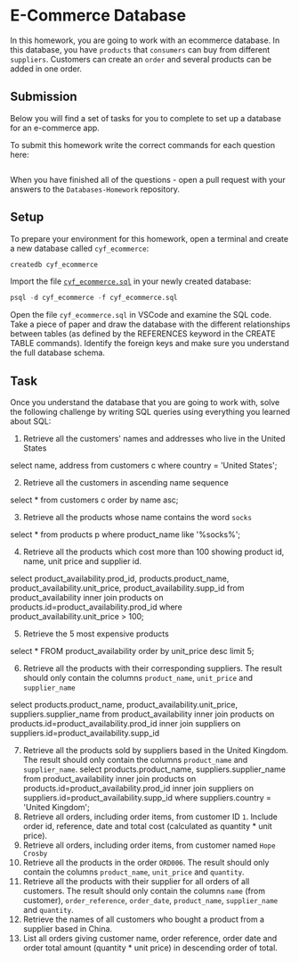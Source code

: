 # E-Commerce Database

In this homework, you are going to work with an ecommerce database. In this database, you have `products` that `consumers` can buy from different `suppliers`. Customers can create an `order` and several products can be added in one order.

## Submission

Below you will find a set of tasks for you to complete to set up a database for an e-commerce app.

To submit this homework write the correct commands for each question here:
```sql


```

When you have finished all of the questions - open a pull request with your answers to the `Databases-Homework` repository.

## Setup

To prepare your environment for this homework, open a terminal and create a new database called `cyf_ecommerce`:

```sql
createdb cyf_ecommerce
```

Import the file [`cyf_ecommerce.sql`](./cyf_ecommerce.sql) in your newly created database:

```sql
psql -d cyf_ecommerce -f cyf_ecommerce.sql
```

Open the file `cyf_ecommerce.sql` in VSCode and examine the SQL code. Take a piece of paper and draw the database with the different relationships between tables (as defined by the REFERENCES keyword in the CREATE TABLE commands). Identify the foreign keys and make sure you understand the full database schema.

## Task

Once you understand the database that you are going to work with, solve the following challenge by writing SQL queries using everything you learned about SQL:

1. Retrieve all the customers' names and addresses who live in the United States  

select name, address from customers c where country = 'United States';  

2. Retrieve all the customers in ascending name sequence  

select * from customers c order by name asc;  

3. Retrieve all the products whose name contains the word `socks`  

select * from products p where product_name like '%socks%';  

4. Retrieve all the products which cost more than 100 showing product id, name, unit price and supplier id.  

select product_availability.prod_id, products.product_name, product_availability.unit_price, product_availability.supp_id from product_availability
inner join products on products.id=product_availability.prod_id
where product_availability.unit_price > 100;  

5. Retrieve the 5 most expensive products  

select * FROM product_availability order by unit_price desc limit 5;  

6. Retrieve all the products with their corresponding suppliers. The result should only contain the columns `product_name`, `unit_price` and `supplier_name`  

select products.product_name, product_availability.unit_price, suppliers.supplier_name from product_availability 
inner join products on products.id=product_availability.prod_id
inner join suppliers on suppliers.id=product_availability.supp_id  

7. Retrieve all the products sold by suppliers based in the United Kingdom. The result should only contain the columns `product_name` and `supplier_name`.
select products.product_name, suppliers.supplier_name from product_availability 
inner join products on products.id=product_availability.prod_id
inner join suppliers on suppliers.id=product_availability.supp_id
where suppliers.country = 'United Kingdom';
9. Retrieve all orders, including order items, from customer ID `1`. Include order id, reference, date and total cost (calculated as quantity * unit price).
10. Retrieve all orders, including order items, from customer named `Hope Crosby`
11. Retrieve all the products in the order `ORD006`. The result should only contain the columns `product_name`, `unit_price` and `quantity`.
12. Retrieve all the products with their supplier for all orders of all customers. The result should only contain the columns `name` (from customer), `order_reference`, `order_date`, `product_name`, `supplier_name` and `quantity`.
13. Retrieve the names of all customers who bought a product from a supplier based in China.
14. List all orders giving customer name, order reference, order date and order total amount (quantity * unit price) in descending order of total.

